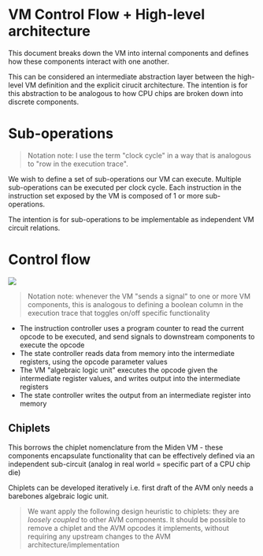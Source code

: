 # VM Control Flow + High-level architecture

This document breaks down the VM into internal components and defines how these components interact with one another.

This can be considered an intermediate abstraction layer between the high-level VM definition and the explicit cirucit architecture. The intention is for this abstraction to be analogous to how CPU chips are broken down into discrete components.

# Sub-operations

> Notation note: I use the term "clock cycle" in a way that is analogous to "row in the execution trace".

We wish to define a set of sub-operations our VM can execute. Multiple sub-operations can be executed per clock cycle. Each instruction in the instruction set exposed by the VM is composed of 1 or more sub-operations.

The intention is for sub-operations to be implementable as independent VM circuit relations.

# Control flow

![](./images/avm-control-flow.png)

> Notation note: whenever the VM "sends a signal" to one or more VM components, this is analogous to defining a boolean column in the execution trace that toggles on/off specific functionality

- The instruction controller uses a program counter to read the current opcode to be executed, and send signals to downstream components to execute the opcode
- The state controller reads data from memory into the intermediate registers, using the opcode parameter values
- The VM "algebraic logic unit" executes the opcode given the intermediate register values, and writes output into the intermediate registers
- The state controller writes the output from an intermediate register into memory

## Chiplets

This borrows the chiplet nomenclature from the Miden VM - these components encapsulate functionality that can be effectively defined via an independent sub-circuit (analog in real world = specific part of a CPU chip die)

Chiplets can be developed iteratively i.e. first draft of the AVM only needs a barebones algebraic logic unit.

> We want apply the following design heuristic to chiplets: they are _loosely coupled_ to other AVM components. It should be possible to remove a chiplet and the AVM opcodes it implements, without requiring any upstream changes to the AVM architecture/implementation
